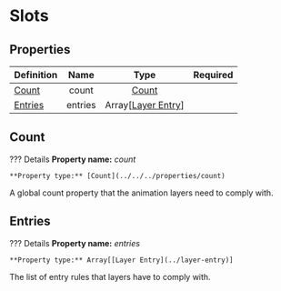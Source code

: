 # Slots

## Properties  

Definition | Name | Type | Required
-- | :--: | :--: | :--:
[Count](#count) | count | [Count](../../../properties/count)
[Entries](#entries) | entries | Array[[Layer Entry](../layer-entry)]

## Count

??? Details
    **Property name:** *count*

    **Property type:** [Count](../../../properties/count)

A global count property that the animation layers need to comply with.

## Entries

??? Details
    **Property name:** *entries*

    **Property type:** Array[[Layer Entry](../layer-entry)]

The list of entry rules that layers have to comply with.
